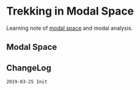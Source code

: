 # Trekking in Modal Space

Learning note of [modal space](https://www.uml.edu/Research/SDASL/Education/Modal-Space.aspx) and modal analysis.

## Modal Space

## ChangeLog

```
2019-03-25 Init
```

